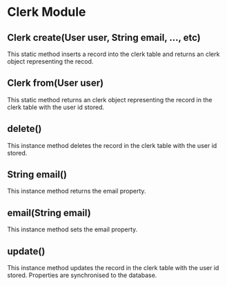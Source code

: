 Clerk Module
============

Clerk create(User user, String email, ..., etc)
-----------------------------------------------
This static method inserts a record into the clerk table and returns an
clerk object representing the recod.

Clerk from(User user)
---------------------
This static method returns an clerk object representing the record in the
clerk table with the user id stored.

delete()
--------
This instance method deletes the record in the clerk table with the user id
stored.

String email()
--------------
This instance method returns the email property.

email(String email)
-------------------
This instance method sets the email property.

update()
--------
This instance method updates the record in the clerk table with the user id
stored. Properties are synchronised to the database.
